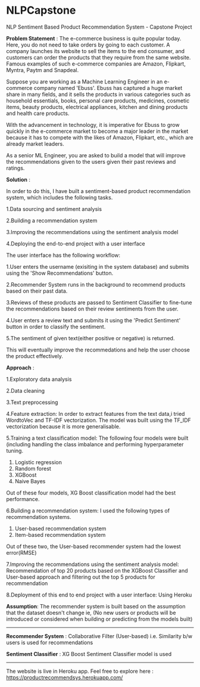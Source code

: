 # NLPCapstone
NLP Sentiment Based Product Recommendation System - Capstone Project 


**Problem Statement** :
The e-commerce business is quite popular today. Here, you do not need to take orders by going to each customer. A company launches its website to sell the items to the end consumer, and customers can order the products that they require from the same website. Famous examples of such e-commerce companies are Amazon, Flipkart, Myntra, Paytm and Snapdeal.

Suppose you are working as a Machine Learning Engineer in an e-commerce company named 'Ebuss'. Ebuss has captured a huge market share in many fields, and it sells the products in various categories such as household essentials, books, personal care products, medicines, cosmetic items, beauty products, electrical appliances, kitchen and dining products and health care products.

With the advancement in technology, it is imperative for Ebuss to grow quickly in the e-commerce market to become a major leader in the market because it has to compete with the likes of Amazon, Flipkart, etc., which are already market leaders.

As a senior ML Engineer, you are asked to build a model that will improve the recommendations given to the users given their past reviews and ratings. 

**Solution** :

In order to do this, I have built a sentiment-based product recommendation system, which includes the following tasks.

1.Data sourcing and sentiment analysis

2.Building a recommendation system

3.Improving the recommendations using the sentiment analysis model

4.Deploying the end-to-end project with a user interface


The user interface has the following workflow:

1.User enters the username (exisiting in the system database) and submits using the 'Show Recommendations' button.

2.Recommender System runs in the background to recommend products based on their past data.

3.Reviews of these products are passed to Sentiment Classifier to fine-tune the recommendations based on their review sentiments from the user.

4.User enters a review text and submits it using the 'Predict Sentiment' button in order to classify the sentiment.

5.The sentiment of given text(either positive or negative) is returned.

This will eventually improve the recommedations and help the user choose the product effectively.

**Approach** :

1.Exploratory data analysis

2.Data cleaning

3.Text preprocessing

4.Feature extraction: In order to extract features from the text data,i tried WordtoVec and TF-IDF vectorization. The model was built using the TF_IDF vectorization because it is more generalisable. 

5.Training a text classification model: The following four models were built (including handling the class imbalance and performing hyperparameter tuning. 
1. Logistic regression
2. Random forest
3. XGBoost
4. Naive Bayes

Out of these four models, XG Boost classification model had the best performance.

6.Building a recommendation system: I used the following types of recommendation systems.
1. User-based recommendation system
2. Item-based recommendation system

Out of these two, the User-based recommender system had the lowest error(RMSE)

7.Improving the recommendations using the sentiment analysis model: Recommendation of top 20 products based on the XGBoost Classifier and User-based approach and filtering out the top 5 products for recommendation

8.Deployment of this end to end project with a user interface: Using Heroku

**Assumption**: 
The recommender system is built based on the assumption that the dataset doesn't change ie, (No new users or products will be introduced or considered when building or predicting from the models built) 

******************************************************************************************************************

**Recommender System** : Collaborative Filter (User-based) i.e. Similarity b/w users is used for recommendations 

**Sentiment Classifier** : XG Boost Sentiment Classifier model is used

*******************************************************************************************************************

The website is live in Heroku app. Feel free to explore here :
https://productrecommendsys.herokuapp.com/
